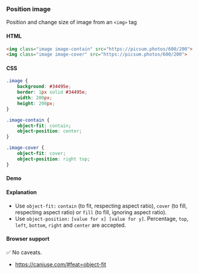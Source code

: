 ### Position image

Position and change size of image from an `<img>` tag

#### HTML

```html
<img class="image image-contain" src="https://picsum.photos/600/200">
<img class="image image-cover" src="https://picsum.photos/600/200">
```

#### CSS

```css
.image {
	background: #34495e;
	border: 1px solid #34495e;
	width: 200px;
	height: 200px;
}

.image-contain {
	object-fit: contain;
	object-position: center;
}

.image-cover {
	object-fit: cover;
	object-position: right top;
}
```

#### Demo

#### Explanation

- Use `object-fit:` `contain` (to fit, respecting aspect ratio), `cover` (to fill, respecting aspect ratio) or `fill` (to fill, ignoring aspect ratio).
- Use `object-position:` `[value for x] [value for y]`. Percentage, `top`, `left`, `bottom`, `right` and `center` are accepted.

#### Browser support

<span class="snippet__support-note">✅ No caveats.</span>

- https://caniuse.com/#feat=object-fit

<!-- tags: visual -->
